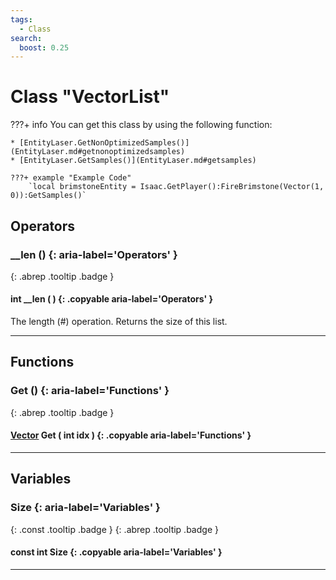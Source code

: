 ```yaml
---
tags:
  - Class
search:
  boost: 0.25
---
```

# Class "VectorList"

???+ info
    You can get this class by using the following function:

    * [EntityLaser.GetNonOptimizedSamples()](EntityLaser.md#getnonoptimizedsamples)
    * [EntityLaser.GetSamples()](EntityLaser.md#getsamples)

    ???+ example "Example Code"
        `local brimstoneEntity = Isaac.GetPlayer():FireBrimstone(Vector(1, 0)):GetSamples()`

## Operators
### __len () {: aria-label='Operators' }
[ ](#){: .abrep .tooltip .badge }
#### int __len ( ) {: .copyable aria-label='Operators' }

The length (#) operation. Returns the size of this list.

___
## Functions
### Get () {: aria-label='Functions' }
[ ](#){: .abrep .tooltip .badge }
#### [Vector](Vector.md) Get ( int idx ) {: .copyable aria-label='Functions' }

___
## Variables
### Size {: aria-label='Variables' }
[ ](#){: .const .tooltip .badge } [ ](#){: .abrep .tooltip .badge }
#### const int Size  {: .copyable aria-label='Variables' }

___
